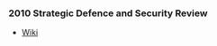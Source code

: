 ### 2010 Strategic Defence and Security Review
- [Wiki](https://en.wikipedia.org/wiki/Strategic_Defence_and_Security_Review_2010)